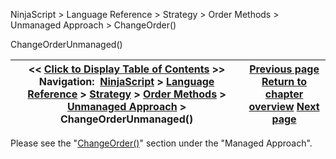 ﻿


NinjaScript \> Language Reference \> Strategy \> Order Methods \> Unmanaged Approach \> ChangeOrder()






















ChangeOrderUnmanaged()







| \<\< [Click to Display Table of Contents](unmanaged_changeorder.md) \>\> **Navigation:**     [NinjaScript](ninjascript-1.md) \> [Language Reference](language_reference_wip-1.md) \> [Strategy](strategy-1.md) \> [Order Methods](order_methods-1.md) \> [Unmanaged Approach](unmanaged_approach-1.md) \> ChangeOrderUnmanaged() | [Previous page](unmanaged_cancelorder-1.md) [Return to chapter overview](unmanaged_approach-1.md) [Next page](ignoreoverfill-1.md) |
| --- | --- |











Please see the "[ChangeOrder()](managed_changeorder-1.md)" section under the "Managed Approach".








